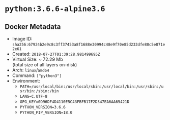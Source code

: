 # `python:3.6.6-alpine3.6`

## Docker Metadata

- Image ID: `sha256:67924b2e9c8c3ff37453a8f1688e30994c48e9f70e85d233dfe80c5e871e2e61`
- Created: `2018-07-27T01:39:28.981499695Z`
- Virtual Size: ~ 72.29 Mb  
  (total size of all layers on-disk)
- Arch: `linux`/`amd64`
- Command: `["python3"]`
- Environment:
  - `PATH=/usr/local/bin:/usr/local/sbin:/usr/local/bin:/usr/sbin:/usr/bin:/sbin:/bin`
  - `LANG=C.UTF-8`
  - `GPG_KEY=0D96DF4D4110E5C43FBFB17F2D347EA6AA65421D`
  - `PYTHON_VERSION=3.6.6`
  - `PYTHON_PIP_VERSION=18.0`
